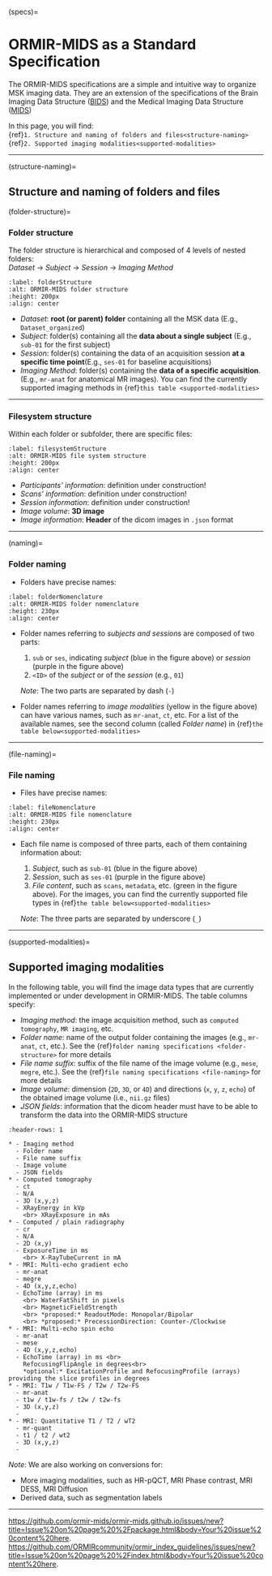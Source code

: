 (specs)=
# ORMIR-MIDS as a Standard Specification

The ORMIR-MIDS specifications are a simple and intuitive way to organize MSK imaging data. They are an extension of the specifications of the Brain Imaging Data Structure ([BIDS](https://bids.neuroimaging.io/index.html)) and the Medical Imaging Data Structure ([MIDS](https://arxiv.org/abs/2010.00434))

In this page, you will find:   
{ref}`1. Structure and naming of folders and files<structure-naming>`  
{ref}`2. Supported imaging modalities<supported-modalities>`  


---


(structure-naming)=
## Structure and naming of folders and files

(folder-structure)=
### Folder structure  

The folder structure is hierarchical and composed of 4 levels of nested folders:  
*Dataset* &rarr; *Subject* &rarr; *Session* &rarr; *Imaging Method*

```{figure} ./figures/folder_structure.png
:label: folderStructure
:alt: ORMIR-MIDS folder structure
:height: 200px
:align: center
```

- *Dataset*:  **root (or parent) folder** containing all the MSK data (E.g., `Dataset_organized`)
- *Subject*: folder(s) containing all the **data about a single subject** (E.g., `sub-01` for the first subject)
- *Session*: folder(s) containing the data of an acquisition session **at a specific time point**(E.g., `ses-01` for baseline acquisitions)
- *Imaging Method*: folder(s) containing the **data of a specific acquisition**. (E.g., `mr-anat` for anatomical MR images). You can find the  currently supported imaging methods in {ref}`this table <supported-modalities>`  


---


### Filesystem structure

Within each folder or subfolder, there are specific files:

```{figure} ./figures/filesystem_structure.png
:label: filesystemStructure
:alt: ORMIR-MIDS file system structure
:height: 200px
:align: center
```
- *Participants' information*: definition under construction!
- *Scans' information*: definition under construction!
- *Session information*: definition under construction!
- *Image volume*: **3D image** 
- *Image information*: **Header** of the dicom images in `.json` format


---


(naming)=
### Folder naming
- Folders have precise names:
```{figure} ./figures/folder_nomenclature.png
:label: folderNomenclature
:alt: ORMIR-MIDS folder nomenclature
:height: 230px
:align: center
```
- Folder names referring to *subjects and sessions* are composed of two parts:
  1. `sub` or `ses`, indicating *subject* (blue in the figure above) or *session* (purple in the figure above) 
  2. `<ID>` of the *subject* or of the *session* (e.g., `01`)   
  
  *Note*: The two parts are separated by dash (`-`)

- Folder names referring to *image modalities* (yellow in the figure above) can have various names, such as `mr-anat`, `ct`, etc. For a list of the available names, see the second column (called *Folder name*) in {ref}`the table below<supported-modalities>`    

 
---


(file-naming)=
### File naming
- Files have precise names:
```{figure} ./figures/file_nomenclature.png
:label: fileNomenclature
:alt: ORMIR-MIDS file nomenclature
:height: 230px
:align: center
```
- Each file name is composed of three parts, each of them containing information about:
  1. *Subject*, such as `sub-01` (blue in the figure above)
  2. *Session*, such as `ses-01` (purple in the figure above)
  3. *File content*, such as `scans`, `metadata`, etc. (green in the figure above). For the images, you can find the  currently supported file types in {ref}`the table below<supported-modalities>`      

  *Note*: The three parts are separated by underscore (`_`)


---


(supported-modalities)=
## Supported imaging modalities


In the following table, you will find the image data types that are currently implemented or under development in ORMIR-MIDS. The table columns specify:  
- *Imaging method*: the image acquisition method, such as `computed tomography`, `MR imaging`, etc.
- *Folder name*: name of the output folder containing the images (e.g., `mr-anat`, `ct`, etc.). See the {ref}`folder naming specifications <folder-structure>` for more details
- *File name suffix*: suffix of the file name of the image volume (e.g., `mese`, `megre`, etc.). See the {ref}`file naming specifications <file-naming>` for more details
- *Image volume*: dimension (`2D`, `3D`, or `4D`) and directions (`x`, `y`, `z`, `echo`) of the obtained image volume (i.e., `nii.gz` files)
- *JSON fields*: information that the dicom header must have to be able to transform the data into the ORMIR-MIDS structure

```{list-table}
:header-rows: 1

* - Imaging method
  - Folder name
  - File name suffix
  - Image volume
  - JSON fields
* - Computed tomography
  - ct
  - N/A
  - 3D (x,y,z)
  - XRayEnergy in kVp 
    <br> XRayExposure in mAs
* - Computed / plain radiography
  - cr
  - N/A
  - 2D (x,y)
  - ExposureTime in ms 
    <br> X-RayTubeCurrent in mA
* - MRI: Multi-echo gradient echo
  - mr-anat
  - megre
  - 4D (x,y,z,echo)
  - EchoTime (array) in ms 
    <br> WaterFatShift in pixels 
    <br> MagneticFieldStrength 
    <br> *proposed:* ReadoutMode: Monopolar/Bipolar 
    <br> *proposed:* PrecessionDirection: Counter-/Clockwise
* - MRI: Multi-echo spin echo
  - mr-anat
  - mese
  - 4D (x,y,z,echo)
  - EchoTime (array) in ms <br>	
    RefocusingFlipAngle in degrees<br>
    *optional:* ExcitationProfile and RefocusingProfile (arrays) providing the slice profiles in degrees
* - MRI: T1w / T1w-FS / T2w / T2w-FS
  - mr-anat
  - t1w / t1w-fs / t2w / t2w-fs
  - 3D (x,y,z)
  - 
* - MRI: Quantitative T1 / T2 / wT2
  - mr-quant
  - t1 / t2 / wt2
  - 3D (x,y,z)
  - 
```

*Note*: We are also working on conversions for:
- More imaging modalities, such as HR-pQCT, MRI Phase contrast, MRI DESS, MRI Diffusion  
- Derived data, such as segmentation labels

---



https://github.com/ormir-mids/ormir-mids.github.io/issues/new?title=Issue%20on%20page%20%2Fpackage.html&body=Your%20issue%20content%20here.
https://github.com/ORMIRcommunity/ormir_index_guidelines/issues/new?title=Issue%20on%20page%20%2Findex.html&body=Your%20issue%20content%20here.